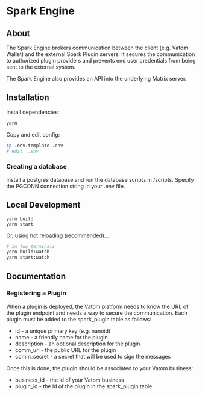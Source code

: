
# Spark Engine

## About

The Spark Engine brokers communication between the client (e.g. Vatom Wallet) and the external Spark Plugin servers. It secures the communication to authorized plugin providers and prevents end user credentials from being sent to the external system. 

The Spark Engine also provides an API into the underlying Matrix server.

## Installation

Install dependencies:

```bash
yarn
```

Copy and edit config:

```bash
cp .env.template .env
# edit `.env`
```

### Creating a database

Install a postgres database and run the database scripts in /scripts. Specify the PGCONN connection string in your .env file.

## Local Development

```
yarn build
yarn start
```

Or, using hot reloading (recommended)...

```bash
# in two terminals
yarn build:watch
yarn start:watch
```

## Documentation

### Registering a Plugin

When a plugin is deployed, the Vatom platform needs to know the URL of the plugin endpoint and needs a way to secure the communication. Each plugin must be added to the spark_plugin table as follows:

* id - a unique primary key (e.g. nanoid)
* name - a friendly name for the plugin
* description - an optional description for the plugin
* comm_url - the public URL for the plugin
* comm_secret - a secret that will be used to sign the messages

Once this is done, the plugin should be associated to your Vatom business:

* business_id - the id of your Vatom business
*	plugin_id - the id of the plugin in the spark_plugin table

